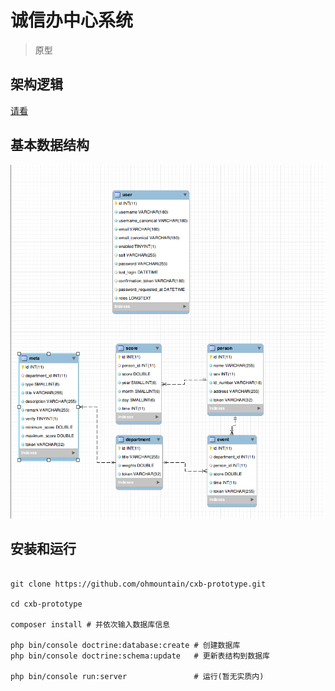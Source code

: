 # 诚信办中心系统
> 原型

## 架构逻辑
[请看](https://github.com/ohmountain/qingzhen-demo)

## 基本数据结构
![基本数据结构](additional/cxb_basic_data_structure.png)

## 安装和运行
```shell

git clone https://github.com/ohmountain/cxb-prototype.git

cd cxb-prototype

composer install # 并依次输入数据库信息

php bin/console doctrine:database:create # 创建数据库
php bin/console doctrine:schema:update   # 更新表结构到数据库

php bin/console run:server               # 运行(暂无实质内)

```
